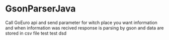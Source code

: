 # GsonParserJava

Call GoEuro api and send parameter for witch place you want information and when information was recived response is parsing by gson and data are stored in csv file 
test
test
dsd
